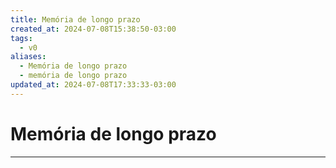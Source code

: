 ```yaml
---
title: Memória de longo prazo
created_at: 2024-07-08T15:38:50-03:00
tags:
  - v0
aliases:
  - Memória de longo prazo
  - memória de longo prazo
updated_at: 2024-07-08T17:33:33-03:00
---
```

# Memória de longo prazo
---

